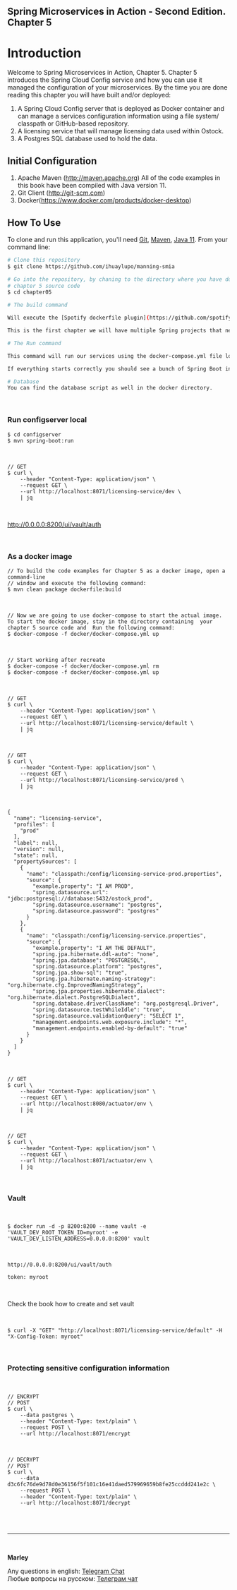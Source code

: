 ## Spring Microservices in Action - Second Edition. Chapter 5

# Introduction
Welcome to Spring Microservices in Action, Chapter 5.  Chapter 5 introduces the Spring Cloud Config service and how you can use it managed the configuration of your microservices.  By the time you are done reading this chapter you will have built and/or deployed:

1.  A Spring Cloud Config server that is deployed as Docker container and can manage a services configuration information using a file system/ classpath or GitHub-based repository.
2.  A licensing service that will manage licensing data used within Ostock.
3.  A Postgres SQL database used to hold the data.

## Initial Configuration
1.	Apache Maven (http://maven.apache.org)  All of the code examples in this book have been compiled with Java version 11.
2.	Git Client (http://git-scm.com)
3.  Docker(https://www.docker.com/products/docker-desktop)

## How To Use

To clone and run this application, you'll need [Git](https://git-scm.com), [Maven](https://maven.apache.org/), [Java 11](https://www.oracle.com/technetwork/java/javase/downloads/jdk11-downloads-5066655.html). From your command line:

```bash
# Clone this repository
$ git clone https://github.com/ihuaylupo/manning-smia

# Go into the repository, by chaning to the directory where you have downloaded the 
# chapter 5 source code
$ cd chapter05

# The build command

Will execute the [Spotify dockerfile plugin](https://github.com/spotify/dockerfile-maven) defined in the pom.xml file.  

This is the first chapter we will have multiple Spring projects that need to be be built and compiled.  Running the above command at the root of the project directory will build all of the projects.  If everything builds successfully you should see a message indicating that the build was successful.

# The Run command

This command will run our services using the docker-compose.yml file located in the /docker directory. 

If everything starts correctly you should see a bunch of Spring Boot information fly by on standard out.  At this point all of the services needed for the chapter code examples will be running.

# Database
You can find the database script as well in the docker directory.
```

<br/>

### Run configserver local 

```
$ cd configserver
$ mvn spring-boot:run
```

<br/>


```
// GET
$ curl \
    --header "Content-Type: application/json" \
    --request GET \
    --url http://localhost:8071/licensing-service/dev \
    | jq
```


<br/>


http://0.0.0.0:8200/ui/vault/auth


<br/>

### As a docker image

```
// To build the code examples for Chapter 5 as a docker image, open a command-line 
// window and execute the following command:
$ mvn clean package dockerfile:build
```

<br/>

```
// Now we are going to use docker-compose to start the actual image.  To start the docker image, stay in the directory containing  your chapter 5 source code and  Run the following command: 
$ docker-compose -f docker/docker-compose.yml up
```

<br/>

```
// Start working after recreate
$ docker-compose -f docker/docker-compose.yml rm
$ docker-compose -f docker/docker-compose.yml up
```

<br/>


```
// GET
$ curl \
    --header "Content-Type: application/json" \
    --request GET \
    --url http://localhost:8071/licensing-service/default \
    | jq
```


<br/>


```
// GET
$ curl \
    --header "Content-Type: application/json" \
    --request GET \
    --url http://localhost:8071/licensing-service/prod \
    | jq
```

<br/>


```
{
  "name": "licensing-service",
  "profiles": [
    "prod"
  ],
  "label": null,
  "version": null,
  "state": null,
  "propertySources": [
    {
      "name": "classpath:/config/licensing-service-prod.properties",
      "source": {
        "example.property": "I AM PROD",
        "spring.datasource.url": "jdbc:postgresql://database:5432/ostock_prod",
        "spring.datasource.username": "postgres",
        "spring.datasource.password": "postgres"
      }
    },
    {
      "name": "classpath:/config/licensing-service.properties",
      "source": {
        "example.property": "I AM THE DEFAULT",
        "spring.jpa.hibernate.ddl-auto": "none",
        "spring.jpa.database": "POSTGRESQL",
        "spring.datasource.platform": "postgres",
        "spring.jpa.show-sql": "true",
        "spring.jpa.hibernate.naming-strategy": "org.hibernate.cfg.ImprovedNamingStrategy",
        "spring.jpa.properties.hibernate.dialect": "org.hibernate.dialect.PostgreSQLDialect",
        "spring.database.driverClassName": "org.postgresql.Driver",
        "spring.datasource.testWhileIdle": "true",
        "spring.datasource.validationQuery": "SELECT 1",
        "management.endpoints.web.exposure.include": "*",
        "management.endpoints.enabled-by-default": "true"
      }
    }
  ]
}
```


<br/>


```
// GET
$ curl \
    --header "Content-Type: application/json" \
    --request GET \
    --url http://localhost:8080/actuator/env \
    | jq
```

<br/>

```
// GET
$ curl \
    --header "Content-Type: application/json" \
    --request GET \
    --url http://localhost:8071/actuator/env \
    | jq
```

<br/>

### Vault

<br/>

```
$ docker run -d -p 8200:8200 --name vault -e 'VAULT_DEV_ROOT_TOKEN_ID=myroot' -e 'VAULT_DEV_LISTEN_ADDRESS=0.0.0.0:8200' vault
```

<br/>


```
http://0.0.0.0:8200/ui/vault/auth

token: myroot
```

<br/>

Check the book how to create and set vault

<br/>

```
$ curl -X "GET" "http://localhost:8071/licensing-service/default" -H "X-Config-Token: myroot"
```

<br/>

### Protecting sensitive configuration information

<br/>

```
// ENCRYPT
// POST
$ curl \
    --data postgres \
    --header "Content-Type: text/plain" \
    --request POST \
    --url http://localhost:8071/encrypt
```

<br/>

```
// DECRYPT
// POST
$ curl \
    --data d3c6fc76de9d78d0e36156f5f101c16e41daed579969659b8fe25ccddd241e2c \
    --request POST \
    --header "Content-Type: text/plain" \
    --url http://localhost:8071/decrypt
```

<br/><br/>

---

<br/>

**Marley**

Any questions in english: <a href="https://javadev.org/chat/">Telegram Chat</a>  
Любые вопросы на русском: <a href="https://javadev.ru/chat/">Телеграм чат</a>
